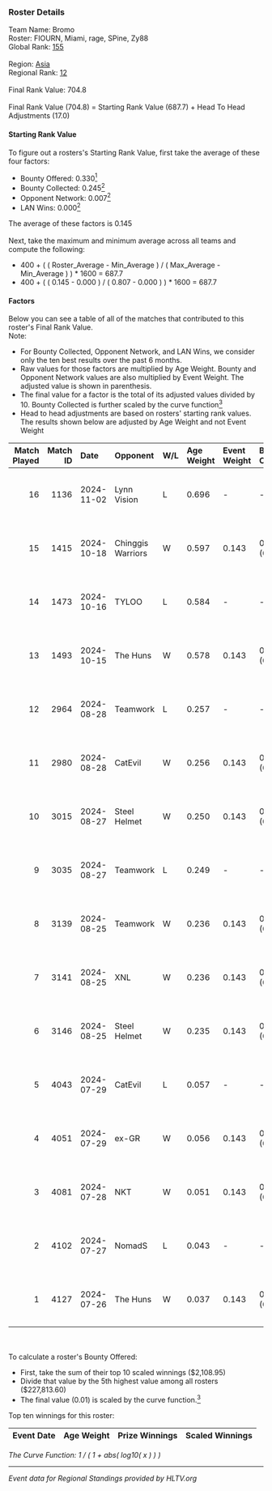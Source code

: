 ### Roster Details<br />
Team Name: Bromo<br />
Roster: FIOURN, Miami, rage, SPine, Zy88<br />
Global Rank: [155](../../standings_global_2025_01_16.md)<br />
<br />
Region: [Asia]( ../../standings_asia_2025_01_16.md)<br />
Regional Rank: [12]( ../../standings_asia_2025_01_16.md)<br />
<br />
Final Rank Value:  704.8<br />
<br />
Final Rank Value (704.8) = Starting Rank Value (687.7) + Head To Head Adjustments (17.0)<br />

#### Starting Rank Value<br />
To figure out a rosters's Starting Rank Value, first take the average of these four factors:<br />
- Bounty Offered: 0.330[<sup>1</sup>](#table2)
- Bounty Collected: 0.245[<sup>2</sup>](#table1)
- Opponent Network: 0.007[<sup>2</sup>](#table1)
- LAN Wins: 0.000[<sup>2</sup>](#table1)

The average of these factors is 0.145<br />
<br />
Next, take the maximum and minimum average across all teams and compute the following:<br />
- 400 + ( ( Roster_Average - Min_Average ) / ( Max_Average - Min_Average ) ) * 1600 = 687.7
- 400 + ( ( 0.145 - 0.000 ) / ( 0.807 - 0.000 ) ) * 1600 = 687.7


#### Factors<br />
Below you can see a table of all of the matches that contributed to this roster's Final Rank Value.<br />
Note:<br />

- For Bounty Collected, Opponent Network, and LAN Wins, we consider only the ten best results over the past 6 months.
- Raw values for those factors are multiplied by Age Weight. Bounty and Opponent Network values are also multiplied by Event Weight. The adjusted value is shown in parenthesis.
- The final value for a factor is the total of its adjusted values divided by 10. Bounty Collected is further scaled by the curve function[<sup>3</sup>](#curveFunction)
- Head to head adjustments are based on rosters' starting rank values. The results shown below are adjusted by Age Weight and not Event Weight
<span id="table1"></span><br />


| Match Played | Match ID | Date       | Opponent          | W/L | Age Weight | Event Weight | Bounty Collected | Opponent Network | LAN Wins  | H2H Adj. | Roster                           |
| -: | -: | :- | :- | :- | :- | :- | :- | :- | :- | -: | :- |
|           16 |     1136 | 2024-11-02 | Lynn Vision       | L   | 0.696      | -            | -                | -                | -         |    -4.29 | FIOURN, Miami, rage, SPine, Zy88 |
|           15 |     1415 | 2024-10-18 | Chinggis Warriors | W   | 0.597      | 0.143        | 0.039 (0.003)    | 0.312 (0.027)    | 0 (0.000) |    14.59 | FIOURN, Miami, rage, SPine, Zy88 |
|           14 |     1473 | 2024-10-16 | TYLOO             | L   | 0.584      | -            | -                | -                | -         |    -4.93 | FIOURN, Miami, rage, SPine, Zy88 |
|           13 |     1493 | 2024-10-15 | The Huns          | W   | 0.578      | 0.143        | 0.056 (0.005)    | 0.353 (0.029)    | 0 (0.000) |    15.91 | FIOURN, Miami, rage, SPine, Zy88 |
|           12 |     2964 | 2024-08-28 | Teamwork          | L   | 0.257      | -            | -                | -                | -         |    -5.93 | FIOURN, Miami, rage, SPine, Zy88 |
|           11 |     2980 | 2024-08-28 | CatEvil           | W   | 0.256      | 0.143        | 0.000 (0.000)    | 0.152 (0.006)    | 0 (0.000) |     2.53 | FIOURN, Miami, rage, SPine, Zy88 |
|           10 |     3015 | 2024-08-27 | Steel Helmet      | W   | 0.250      | 0.143        | 0.000 (0.000)    | 0.012 (0.000)    | 0 (0.000) |     1.33 | FIOURN, Miami, rage, SPine, Zy88 |
|            9 |     3035 | 2024-08-27 | Teamwork          | L   | 0.249      | -            | -                | -                | -         |    -5.83 | FIOURN, Miami, rage, SPine, Zy88 |
|            8 |     3139 | 2024-08-25 | Teamwork          | W   | 0.236      | 0.143        | 0.000 (0.000)    | 0.048 (0.002)    | 0 (0.000) |     1.92 | FIOURN, Miami, rage, SPine, Zy88 |
|            7 |     3141 | 2024-08-25 | XNL               | W   | 0.236      | 0.143        | 0.000 (0.000)    | 0.024 (0.001)    | 0 (0.000) |     1.25 | FIOURN, Miami, rage, SPine, Zy88 |
|            6 |     3146 | 2024-08-25 | Steel Helmet      | W   | 0.235      | 0.143        | 0.000 (0.000)    | 0.012 (0.000)    | 0 (0.000) |     1.23 | FIOURN, Miami, rage, SPine, Zy88 |
|            5 |     4043 | 2024-07-29 | CatEvil           | L   | 0.057      | -            | -                | -                | -         |    -1.24 | FIOURN, Miami, rage, SPine, Zy88 |
|            4 |     4051 | 2024-07-29 | ex-GR             | W   | 0.056      | 0.143        | 0.028 (0.000)    | 0.129 (0.001)    | 0 (0.000) |     1.04 | FIOURN, Miami, rage, SPine, Zy88 |
|            3 |     4081 | 2024-07-28 | NKT               | W   | 0.051      | 0.143        | 0.000 (0.000)    | 0.000 (0.000)    | 0 (0.000) |     0.27 | FIOURN, Miami, rage, SPine, Zy88 |
|            2 |     4102 | 2024-07-27 | NomadS            | L   | 0.043      | -            | -                | -                | -         |    -1.02 | FIOURN, Miami, rage, SPine, Zy88 |
|            1 |     4127 | 2024-07-26 | The Huns          | W   | 0.037      | 0.143        | 0.000 (0.000)    | 0.000 (0.000)    | 0 (0.000) |     0.20 | FIOURN, Miami, rage, SPine, Zy88 |

<br />
<span id="table2"></span><br />
To calculate a roster's Bounty Offered:<br />

- First, take the sum of their top 10 scaled winnings ($2,108.95)
- Divide that value by the 5th highest value among all rosters ($227,813.60)
- The final value (0.01) is scaled by the curve function.[<sup>3</sup>](#curveFunction)

Top ten winnings for this roster:<br />

| Event Date | Age Weight | Prize Winnings | Scaled Winnings |
| :- | -: | :- | :- |


<span id="curveFunction"></span>_The Curve Function: 1 / ( 1 + abs( log10( x ) ) )_<br />

---
_Event data for Regional Standings provided by HLTV.org_<br />
